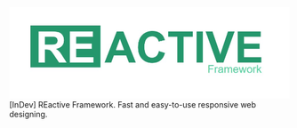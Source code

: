 ![](https://raw.githubusercontent.com/kamdu22/re-active/InDev/logo.jpg)
[InDev] REactive Framework. Fast and easy-to-use responsive web designing.
